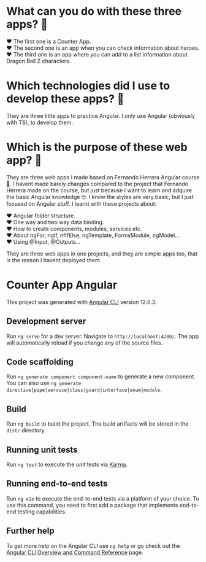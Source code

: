 # What can you do with these three apps? :thinking:

:heart: The first one is a Counter App. <br>
:heart: The second one is an app when you can check information about heroes. <br>
:heart: The third one is an app where you can add to a list information about Dragon Ball Z characters. <br>

# Which technologies did I use to develop these apps? :thinking:

They are three little apps to practice Angular. I only use Angular (obviously with TS), to develop them. <br>

# Which is the purpose of these web app? :thinking:

They are three web apps I made based on Fernando Herrera Angular course 🧐. I havent made barely changes compared to the project that Fernando Herrera made on the course, but just because I want to learn and adquire the basic Angular knowledge 🤓. I know the styles are very basic, but I just focused on Angular stuff. I learnt with these projects about:

:heart: Angular folder structure.  <br>
:heart: One way and two way data binding. <br>
:heart: How to create components, modules, services etc.  <br>
:heart: About ngFor, ngIf, nfIfElse, ngTemplate, FormsModule, ngModel... <br>
:heart: Using @Input, @Outputs... <br>

They are three web apps in one projects, and they are simple apps too, that is the reason I havent deployed them.


# Counter App Angular

This project was generated with [Angular CLI](https://github.com/angular/angular-cli) version 12.0.3.

## Development server

Run `ng serve` for a dev server. Navigate to `http://localhost:4200/`. The app will automatically reload if you change any of the source files.

## Code scaffolding

Run `ng generate component component-name` to generate a new component. You can also use `ng generate directive|pipe|service|class|guard|interface|enum|module`.

## Build

Run `ng build` to build the project. The build artifacts will be stored in the `dist/` directory.

## Running unit tests

Run `ng test` to execute the unit tests via [Karma](https://karma-runner.github.io).

## Running end-to-end tests

Run `ng e2e` to execute the end-to-end tests via a platform of your choice. To use this command, you need to first add a package that implements end-to-end testing capabilities.

## Further help

To get more help on the Angular CLI use `ng help` or go check out the [Angular CLI Overview and Command Reference](https://angular.io/cli) page.
